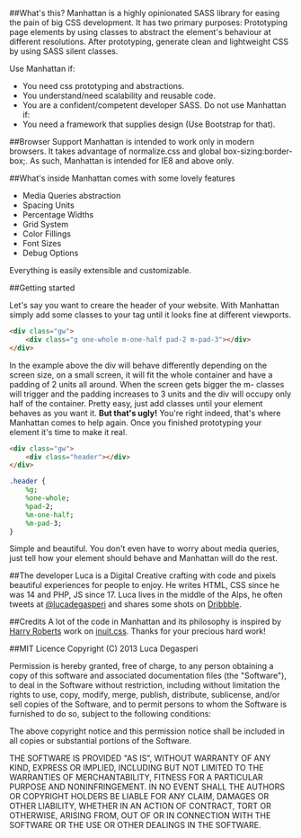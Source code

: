 ##What's this?
Manhattan is a highly opinionated SASS library for easing the pain of big CSS development. It has two primary purposes: Prototyping page elements by using classes to abstract the element's behaviour at different resolutions. After prototyping, generate clean and lightweight CSS by using SASS silent classes.

Use Manhattan if:
- You need css prototyping and abstractions.
- You understand/need scalability and reusable code.
- You are a confident/competent developer SASS.
Do not use Manhattan if:
- You need a framework that supplies design (Use Bootstrap for that).

##Browser Support
Manhattan is intended to work only in modern browsers. It takes advantage of normalize.css and global box-sizing:border-box;. As such, Manhattan is intended for IE8 and above only.

##What's inside
Manhattan comes with some lovely features
- Media Queries abstraction
- Spacing Units
- Percentage Widths
- Grid System
- Color Fillings
- Font Sizes
- Debug Options

Everything is easily extensible and customizable. 

##Getting started

Let's say you want to creare the header of your website. With Manhattan simply add some classes to your tag until it looks fine at different viewports.

```html
<div class="gw">
	<div class="g one-whole m-one-half pad-2 m-pad-3"></div>
</div>
```
In the example above the div will behave differently depending on the screen size, on a small screen, it will fit the whole container and have a padding of 2 units all around. When the screen gets bigger the m- classes will trigger and the padding increases to 3 units and the div will occupy only half of the container. Pretty easy, just add classes until your element behaves as you want it.
**But that's ugly!**
You're right indeed, that's where Manhattan comes to help again.
Once you finished prototyping your element it's time to make it real.
```html
<div class="gw">
	<div class="header"></div>
</div>
```
```sass
.header {
	%g;
	%one-whole;
	%pad-2;
	%m-one-half;
	%m-pad-3;
}
```
Simple and beautiful. You don't even have to worry about media queries, just tell how your element should behave and Manhattan will do the rest.

##The developer
Luca is a Digital Creative crafting with code and pixels beautiful experiences for people to enjoy. He writes HTML, CSS since he was 14 and PHP, JS since 17. Luca lives in the middle of the Alps, he often tweets at [@lucadegasperi](http://twitter.com/lucadegasperi "Luca Degasperi on Twitter") and shares some shots on [Dribbble](http://dribbble.com/lucadegasperi "Luca Degasperi on Dribbble").

##Credits
A lot of the code in Manhattan and its philosophy is inspired by [Harry Roberts](http://csswizardry.com "Harry Robert's Website") work on [inuit.css](https://github.com/csswizardry/inuit.css/ "inuit.css"). Thanks for your precious hard work!

##MIT Licence
Copyright (C) 2013 Luca Degasperi

Permission is hereby granted, free of charge, to any person obtaining a copy of this software and associated documentation files (the "Software"), to deal in the Software without restriction, including without limitation the rights to use, copy, modify, merge, publish, distribute, sublicense, and/or sell copies of the Software, and to permit persons to whom the Software is furnished to do so, subject to the following conditions:

The above copyright notice and this permission notice shall be included in all copies or substantial portions of the Software.

THE SOFTWARE IS PROVIDED "AS IS", WITHOUT WARRANTY OF ANY KIND, EXPRESS OR IMPLIED, INCLUDING BUT NOT LIMITED TO THE WARRANTIES OF MERCHANTABILITY, FITNESS FOR A PARTICULAR PURPOSE AND NONINFRINGEMENT. IN NO EVENT SHALL THE AUTHORS OR COPYRIGHT HOLDERS BE LIABLE FOR ANY CLAIM, DAMAGES OR OTHER LIABILITY, WHETHER IN AN ACTION OF CONTRACT, TORT OR OTHERWISE, ARISING FROM, OUT OF OR IN CONNECTION WITH THE SOFTWARE OR THE USE OR OTHER DEALINGS IN THE SOFTWARE.